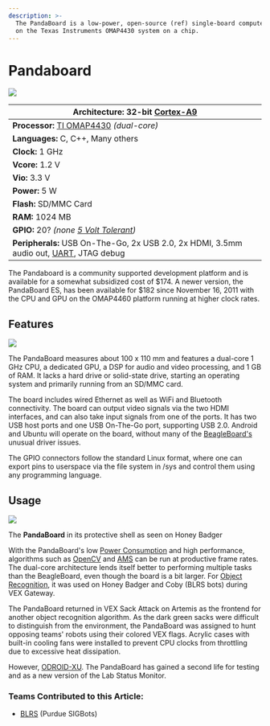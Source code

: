 ```yaml
---
description: >-
  The PandaBoard is a low-power, open-source (ref) single-board computer based
  on the Texas Instruments OMAP4430 system on a chip.
---
```


# Pandaboard

![](https://phabricator.purduesigbots.com/file/data/3a6ppzzjxb5hcjzsof7t/PHID-FILE-gqs4l6fjjznsjnrcyvrp/pandaboard_es_omap4460.jpg)

| **Architecture:** 32-bit [Cortex-A9](http://www.arm.com/products/processors/cortex-a/cortex-a9.php/)                                                                                                        |
| ----------------------------------------------------------------------------------------------------------------------------------------------------------------------------------------------------------- |
| **Processor:** [TI OMAP4430](http://www.ti.com/product/omap4430/) _(dual-core)_                                                                                                                             |
| **Languages:** C, C++, Many others                                                                                                                                                                          |
| **Clock:** 1 GHz                                                                                                                                                                                            |
| **Vcore:** 1.2 V                                                                                                                                                                                            |
| **Vio:** 3.3 V                                                                                                                                                                                              |
| **Power:** 5 W                                                                                                                                                                                              |
| **Flash:** SD/MMC Card                                                                                                                                                                                      |
| **RAM:** 1024 MB                                                                                                                                                                                            |
| **GPIO:** 20? _(none_ [_5 Volt Tolerant_](../5-volt-tolerant.md)_)_                                                                                                                                         |
| **Peripherals:** USB On-The-Go, 2x USB 2.0, 2x HDMI, 3.5mm audio out, [UART](https://github.com/purduesigbots/BLRS-Wiki/tree/3aeb8702c5b3a6c01813fc864764d2c87eb47766/w/wiki/ee/uart/README.md), JTAG debug |

The Pandaboard is a community supported development platform and is available for a somewhat subsidized cost of $174. A newer version, the PandaBoard ES, has been available for $182 since November 16, 2011 with the CPU and GPU on the OMAP4460 platform running at higher clock rates.

## Features

[![](https://phabricator.purduesigbots.com/file/data/ekqyy5ciw6h2wp4wedd5/PHID-FILE-dgtlep4zogo2gehfknzd/pandaboard_ports.png)](https://phabricator.purduesigbots.com/file/data/ekqyy5ciw6h2wp4wedd5/PHID-FILE-dgtlep4zogo2gehfknzd/pandaboard_ports.png)

The PandaBoard measures about 100 x 110 mm and features a dual-core 1 GHz CPU, a dedicated GPU, a DSP for audio and video processing, and 1 GB of RAM. It lacks a hard drive or solid-state drive, starting an operating system and primarily running from an SD/MMC card.

The board includes wired Ethernet as well as WiFi and Bluetooth connectivity. The board can output video signals via the two HDMI interfaces, and can also take input signals from one of the ports. It has two USB host ports and one USB On-The-Go port, supporting USB 2.0. Android and Ubuntu will operate on the board, without many of the [BeagleBoard's](beagleboard.md) unusual driver issues.

The GPIO connectors follow the standard Linux format, where one can export pins to userspace via the file system in /sys and control them using any programming language.

## Usage

[![](https://phabricator.purduesigbots.com/file/data/sqc64rm7l2tooprf4i3i/PHID-FILE-6hnmau75gozlbepdnsv5/pandaboard_inuse.jpg)](https://phabricator.purduesigbots.com/file/data/sqc64rm7l2tooprf4i3i/PHID-FILE-6hnmau75gozlbepdnsv5/pandaboard_inuse.jpg)

The **PandaBoard** in its protective shell as seen on Honey Badger

With the PandaBoard's low [Power Consumption](../power-consumption.md) and high performance, algorithms such as [OpenCV](../../../software/object-recognition/opencv.md) and [AMS](../../../software/object-recognition/ams.md) can be run at productive frame rates. The dual-core architecture lends itself better to performing multiple tasks than the BeagleBoard, even though the board is a bit larger. For [Object Recognition](../../../software/object-recognition/), it was used on Honey Badger and Coby (BLRS bots) during VEX Gateway.

The PandaBoard returned in VEX Sack Attack on Artemis as the frontend for another object recognition algorithm. As the dark green sacks were difficult to distinguish from the environment, the PandaBoard was assigned to hunt opposing teams' robots using their colored VEX flags. Acrylic cases with built-in cooling fans were installed to prevent CPU clocks from throttling due to excessive heat dissipation.

However, [ODROID-XU](odroid-xu.md). The PandaBoard has gained a second life for testing and as a new version of the Lab Status Monitor.

### Teams Contributed to this Article:

* [BLRS](https://purduesigbots.com) (Purdue SIGBots)
